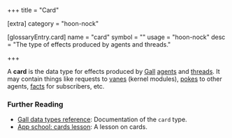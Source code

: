 +++
title = "Card"

[extra]
category = "hoon-nock"

[glossaryEntry.card]
name = "card"
symbol = ""
usage = "hoon-nock"
desc = "The type of effects produced by agents and threads."

+++

A **card** is the data type for effects produced by
[Gall](/reference/glossary/gall) [agents](/reference/glossary/agent) and
[threads](/reference/glossary/thread). It may contain things like requests to
[vanes](/reference/glossary/vane) (kernel modules),
[pokes](/reference/glossary/poke) to other agents,
[facts](/reference/glossary/fact) for subscribers, etc.

### Further Reading

- [Gall data types reference](/reference/arvo/gall/data-types#cardagent):
  Documentation of the `card` type.
- [App school: cards lesson](/guides/core/app-school/5-cards): A lesson on cards.
